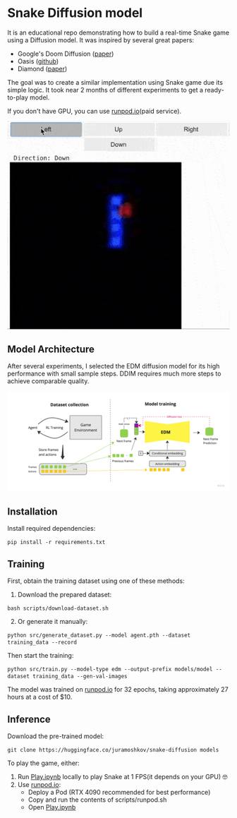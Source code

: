 # Snake Diffusion model

It is an educational repo demonstrating how to build a real-time Snake game using a Diffusion model. It was inspired by several great papers:
* Google's Doom Diffusion ([paper](https://arxiv.org/html/2408.14837v1))
* Oasis ([github](https://github.com/etched-ai/open-oasis))
* Diamond ([paper](https://arxiv.org/pdf/2405.12399))

The goal was to create a similar implementation using Snake game due its simple logic. It took near 2 months of different experiments to get a ready-to-play model.

If you don't have GPU, you can use [runpod.io](runpod.io)(paid service).

![Model inference](assets/gif-1.gif)

## Model Architecture 

After several experiments, I selected the EDM diffusion model for its high performance with small sample steps. DDIM requires much more steps to achieve comparable quality.

![Model scheme](assets/scheme.png)

## Installation

Install required dependencies:
```shell
pip install -r requirements.txt
```

## Training

First, obtain the training dataset using one of these methods:

1. Download the prepared dataset:
```shell
bash scripts/download-dataset.sh
```

2. Or generate it manually:
```shell
python src/generate_dataset.py --model agent.pth --dataset training_data --record
```

Then start the training:
```shell
python src/train.py --model-type edm --output-prefix models/model --dataset training_data --gen-val-images
```

The model was trained on [runpod.io](runpod.io) for 32 epochs, taking approximately 27 hours at a cost of $10.

## Inference

Download the pre-trained model:
```shell
git clone https://huggingface.co/juramoshkov/snake-diffusion models
```

To play the game, either:
1. Run [Play.ipynb](src/play.ipynb) locally to play Snake at 1 FPS(it depends on your GPU) 🤓
2. Use [runpod.io](runpod.io):
   - Deploy a Pod (RTX 4090 recommended for best performance)
   - Copy and run the contents of scripts/runpod.sh
   - Open [Play.ipynb](src/play.ipynb)
